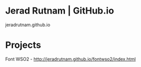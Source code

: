 # Jerad Rutnam | GitHub.io
jeradrutnam.github.io

Projects
================================
Font WSO2 - http://jeradrutnam.github.io/fontwso2/index.html
